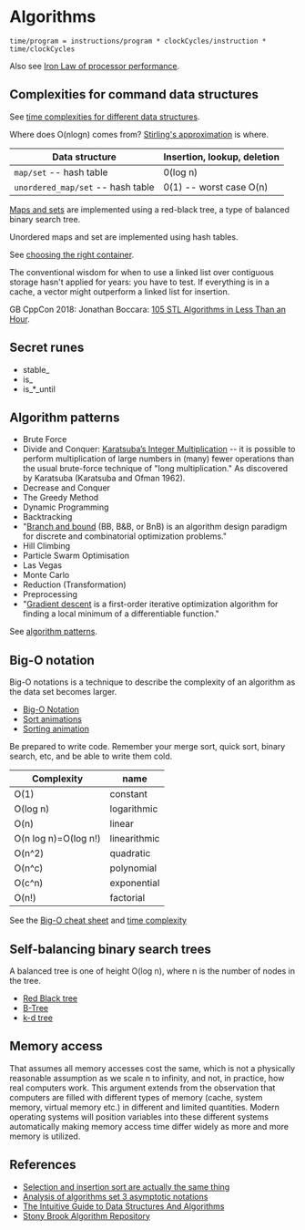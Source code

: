 # Algorithms
```
time/program = instructions/program * clockCycles/instruction * time/clockCycles
```

Also see [Iron Law of processor performance](https://en.wikipedia.org/wiki/Iron_law_of_processor_performance).

## Complexities for command data structures
See [time complexities for different data structures](https://www.geeksforgeeks.org/time-complexities-of-different-data-structures/).

Where does O(nlogn) comes from? [Stirling's approximation](https://en.wikipedia.org/wiki/Stirling%27s_approximation) is where.

| Data structure | Insertion, lookup, deletion |
| --- | --- |
| `map/set` -- hash table | 0(log n) |
| `unordered_map/set` -- hash table | 0(1) -- worst case O(n) |

[Maps and sets](https://stackoverflow.com/questions/222658/multiset-map-and-hash-map-complexity) are implemented using a red-black tree, a type of balanced binary search tree.

Unordered maps and set are implemented using hash tables.

See [choosing the right container](https://medium.com/@rodrigues.b.nelson/choosing-wisely-c-containers-and-big-oh-complexity-64f9bd1e7e4c).

The conventional wisdom for when to use a linked list over contiguous storage
hasn't applied for years: you have to test. If everything is in a cache, a
vector might outperform a linked list for insertion.

GB CppCon 2018: Jonathan Boccara: [105 STL Algorithms in Less Than an Hour](https://www.youtube.com/watch?v=2olsGf6JIkU).

## Secret runes
- stable\_
- is\_
- is\_\*\_until

## Algorithm patterns
- Brute Force
- Divide and Conquer: [Karatsuba’s Integer Multiplication](https://mathworld.wolfram.com/KaratsubaMultiplication.html) -- it is possible to perform multiplication of large numbers in (many) fewer operations than the usual brute-force technique of "long multiplication." As discovered by Karatsuba (Karatsuba and Ofman 1962).
- Decrease and Conquer
- The Greedy Method
- Dynamic Programming
- Backtracking
- "[Branch and bound](https://en.wikipedia.org/wiki/Branch_and_bound) (BB, B&B, or BnB) is an algorithm design paradigm for discrete and combinatorial optimization problems."
- Hill Climbing
- Particle Swarm Optimisation
- Las Vegas
- Monte Carlo
- Reduction (Transformation)
- Preprocessing
- "[Gradient descent](https://en.wikipedia.org/wiki/Gradient_descent) is a first-order iterative optimization algorithm for finding a local minimum of a differentiable function."

See [algorithm patterns](https://cs.lmu.edu/~ray/notes/algpatterns/).

## Big-O notation
Big-O notations is a technique to describe the complexity of an algorithm as the data set becomes larger.

- [Big-O Notation](https://github.com/deanturpin/Big-O-Notation)
- [Sort animations](http://www.cs.usfca.edu/~galles/visualization/ComparisonSort.html)
- [Sorting animation](https://www.cs.usfca.edu/~galles/visualization/ComparisonSort.html)

Be prepared to write code. Remember your merge sort, quick sort, binary search, etc, and be able to write them cold.

| Complexity | name |
| --------------------- | ------------ |
| O(1) | constant |
| O(log n) | logarithmic |
| O(n) | linear |
| O(n log n)=O(log n!) | linearithmic |
| O(n^2) | quadratic |
| O(n^c) | polynomial |
| O(c^n) | exponential |
| O(n!)  | factorial |

See the [Big-O cheat sheet](http://bigocheatsheet.com/) and [time complexity](https://en.wikipedia.org/wiki/Time_complexity)

## Self-balancing binary search trees
A balanced tree is one of height O(log n), where n is the number of nodes in
the tree.

- [Red Black tree](https://en.wikipedia.org/wiki/Red%E2%80%93black_tree)
- [B-Tree](https://en.wikipedia.org/wiki/B-tree)
- [k-d tree](https://en.wikipedia.org/wiki/K-d_tree)

## Memory access
That assumes all memory accesses cost the same, which is not a physically
reasonable assumption as we scale n to infinity, and not, in practice, how real
computers work. This argument extends from the observation that computers are
filled with different types of memory (cache, system memory, virtual memory
etc.) in different and limited quantities. Modern operating systems will
position variables into these different systems automatically making memory
access time differ widely as more and more memory is utilized.

## References
- [Selection and insertion sort are actually the same thing](https://www.youtube.com/watch?v=pcJHkWwjNl4)
- [Analysis of algorithms set 3 asymptotic notations](https://www.geeksforgeeks.org/analysis-of-algorithms-set-3asymptotic-notations/)
- [The Intuitive Guide to Data Structures And Algorithms](https://www.interviewcake.com/data-structures-and-algorithms-guide)
- [Stony Brook Algorithm Repository](http://algorist.com/sections/Numerical_Problems.html)

